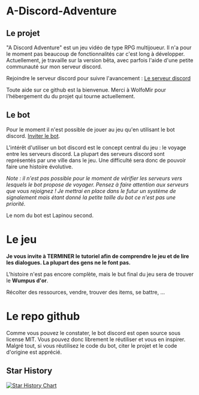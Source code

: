 
# A-Discord-Adventure

## Le projet

"A Discord Adventure" est un jeu vidéo de type RPG multijoueur. Il n'a pour le moment pas beaucoup de fonctionnalités car c'est long à développer. Actuellement, je travaille sur la version bêta, avec parfois l'aide d'une petite communauté sur mon serveur discord.

Rejoindre le serveur discord pour suivre l'avancement : [Le serveur discord](https://discord.gg/gq3WuZ2uSR)

Toute aide sur ce github est la bienvenue. Merci à WolfoMir pour l'hébergement du du projet qui tourne actuellement.

## Le bot

Pour le moment il n'est possible de jouer au jeu qu'en utilisant le bot discord. [Inviter le bot](https://discord.com/api/oauth2/authorize?client_id=854378559539511346&permissions=542058610129&scope=applications.commands%20bot).

L'intérêt d'utiliser un bot discord est le concept central du jeu : le voyage entre les serveurs discord. La plupart des serveurs discord sont représentés par une ville dans le jeu. Une difficulté sera donc de pouvoir faire une histoire évolutive.

_Note : il n'est pas possible pour le moment de vérifier les serveurs vers lesquels le bot propose de voyager. Pensez à faire attention aux serveurs que vous rejoignez ! Je mettrai en place dans le futur un système de signalement mais étant donné la petite taille du bot ce n'est pas une priorité._

Le nom du bot est Lapinou second.

# Le jeu

**Je vous invite à TERMINER le tutoriel afin de comprendre le jeu et de lire les dialogues. La plupart des gens ne le font pas.**

L'histoire n'est pas encore complète, mais le but final du jeu sera de trouver le **Wumpus d'or**.

Récolter des ressources, vendre, trouver des items, se battre, ...

# Le repo github

Comme vous pouvez le constater, le bot discord est open source sous license MIT. Vous pouvez donc librement le réutiliser et vous en inspirer. Malgré tout, si vous réutilisez le code du bot, citer le projet et le code d'origine est apprécié.

## Star History

[![Star History Chart](https://api.star-history.com/svg?repos=Alexiscomete/A-Discord-Adventure&type=Date)](https://star-history.com/#Alexiscomete/A-Discord-Adventure&Date)
